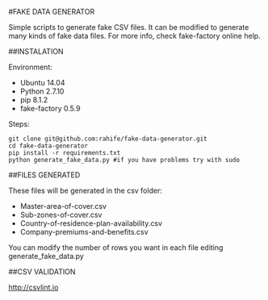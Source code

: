 #FAKE DATA GENERATOR

Simple scripts to generate fake CSV files. It can be modified to generate many kinds of fake data files. For more info, check fake-factory online help.

##INSTALATION

Environment: 

- Ubuntu 14.04
- Python 2.7.10
- pip 8.1.2
- fake-factory 0.5.9

Steps:

```
git clone git@github.com:rahife/fake-data-generator.git
cd fake-data-generator
pip install -r requirements.txt
python generate_fake_data.py #if you have problems try with sudo
```

##FILES GENERATED

These files will be generated in the csv folder:

- Master-area-of-cover.csv
- Sub-zones-of-cover.csv
- Country-of-residence-plan-availability.csv
- Company-premiums-and-benefits.csv

You can modify the number of rows you want in each file editing generate_fake_data.py

##CSV VALIDATION

http://csvlint.io
